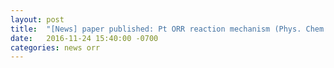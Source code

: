 ```yaml
---
layout: post
title:  "[News] paper published: Pt ORR reaction mechanism (Phys. Chem. Chem. Phys.)"
date:   2016-11-24 15:40:00 -0700
categories: news orr
---
```



